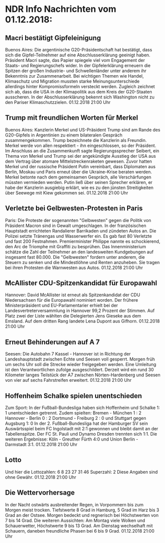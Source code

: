# NDR Info Nachrichten vom 01.12.2018:


## Macri bestätigt Gipfeleinigung
Buenos Aires: Die argentinische G20-Präsidentschaft hat bestätigt, dass sich die Gipfel-Teilnehmer auf eine Abschlusserklärung geeinigt haben. Präsident Macri sagte, das Papier spiegele viel vom Engagement der Staats- und Regierungschefs wider. In der Gipfelerklärung erneuern die Spitzen der großen Industrie- und Schwellenländer unter anderem ihr Bekenntnis zur Zusammenarbeit. Bei wichtigen Themen wie Handel, Klimaschutz und Migration mussten starke Meinungsunterschiede allerdings hinter Kompromissformeln versteckt werden. Zugleich zeichnet sich ab, dass die USA in der Klimapolitik aus dem Kreis der G20-Staaten ausscheren. In der Abschlusserklärung bekennt sich Washington nicht zu den Pariser Klimaschutzzielen. 01.12.2018 21:00 Uhr 

## Trump mit  freundlichen Worten für Merkel
Buenos Aires: Kanzlerin Merkel und US-Präsident Trump sind am Rande des G20-Gipfels in Argentinien zu einem bilateralen Gespräch zusammengekommen. Trump bezeichnete die Kanzlerin als Freundin. Merkel werde von allen respektiert - ihn eingeschlossen, so der Präsident. Im Anschluss an die Zusammenkunft sagte Regierungssprecher Seibert, ein Thema von Merkel und Trump sei der angekündigte Ausstieg der USA aus dem Vertrag über atomare Mittelstreckenraketen gewesen. Zuvor hatten Merkel und der russische Präsident Putin vereinbart, dass Diplomaten aus Berlin, Moskau und Paris erneut über die Ukraine-Krise beraten werden. Merkel betonte nach dem gemeinsamen Gespräch, alle Verschärfungen müssten vermieden werden. Putin ließ über seinen Sprecher erklären, er habe der Kanzlerin ausgiebig erklärt, wie es zu den jünsten Streitigkeiten über Seewege mit Kiew gekommen sei. 01.12.2018 21:00 Uhr 

## Verletzte bei Gelbwesten-Protesten in Paris
Paris: Die Proteste der sogenannten "Gelbwesten"  gegen die Politik von Präsident Macron sind in Gewalt umgeschlagen. In der französischen Hauptstadt errichteten Randalierer Barrikaden und zündeten Autos an. Die Polizei setzte Tränengas und Wasserwerfer ein. Es gab fast 80 Verletzte und fast 200 Festnahmen. Premierminister Philippe nannte es schockierend, den Arc de Triomphe mit Graffiti zu besprühen. Das Innenministerium schätze die Zahl der Teilnehmer an den landesweiten Kundgebungen auf insgesamt fast 80.000. Die "Gelbwesten" fordern unter anderem, die Steuern zu senken und die Mindestlöhne und Renten anzuheben. Sie tragen bei ihren Protesten die Warnwesten aus Autos. 01.12.2018 21:00 Uhr 

## McAllister CDU-Spitzenkandidat für Europawahl
Hannover: David McAllister ist erneut als Spitzenkandidat der CDU Niedersachsen für die Europawahl nominiert worden. Der frühere Ministerpräsident und EU-Parlamentarier erhielt bei der Landesvertreterversammlung in Hannover 99,2 Prozent der Stimmen. Auf Platz zwei der Liste wählten die Delegierten Jens Gieseke aus dem Emsland. Auf dem dritten Rang landete Lena Dupont aus Gifhorn. 01.12.2018 21:00 Uhr 

## Erneut Behinderungen auf A 7
Seesen:    Die Autobahn 7 Kassel - Hannover ist in Richtung der Landeshauptstadt zwischen Echte und Seesen voll gesperrt. Morgen früh um sechs Uhr soll die Strecke wieder freigegeben werden. Eine Umleitung ist den Verantwortlichen zufolge ausgeschildert. Derzeit wird ein rund 30 Kilometer langes Teilstück der A7 zwischen Nörten-Hardenberg und Seesen von vier auf sechs Fahrstreifen erweitert. 01.12.2018 21:00 Uhr 

## Hoffenheim Schalke spielen unentschieden
Zum Sport: In der Fußball-Bundesliga haben sich Hoffenheim und Schalke 1: 1 unentschieden getrennt. Zudem spielten:
Bremen - München 1 : 2
Hannover - Berlin 0 : 2
Dortmund - Freiburg 2 : 0 und Stuttgart gegen Augsburg 1: 0 In der 2. Fußball-Bundesliga hat der Hamburger SV sein Auswärtsspiel beim FC Ingolstadt mit 2:1 gewonnen und bleibt damit an der Tabellenspitze. Der FC St. Pauli und Dynamo Dresden trennten sich 1:1. Die weiteren Ergebnisse:
Köln - Greuther Fürth 4:0
und
Union Berlin - Darmstadt 3:1. 01.12.2018 21:00 Uhr 

## Lotto
Und hier die Lottozahlen:
6		8		23		27		31		46
Superzahl:		2
Diese Angaben sind ohne Gewähr. 01.12.2018 21:00 Uhr 

## Die Wettervorhersage
In der Nacht ostwärts ausbreitender Regen, in Vorpommern bis zum Morgen meist trocken. Tiefstwerte 8 Grad in Hamburg, 5 Grad im Harz  bis 3 Grad an der Ostsee. Morgen bedeckt und regnerisch bei Höchstwerten von 7 bis 14 Grad. Die weiteren Aussichten:
Am Montag viele Wolken und Schauerwetter, Höchstwerte 9 bis 13 Grad. Am Dienstag wechselhaft mit Schauern, daneben freundliche Phasen bei 6 bis 9 Grad. 01.12.2018 21:00 Uhr 
